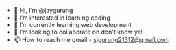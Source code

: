 - 👋 Hi, I’m @jaygurung
- 👀 I’m interested in learning coding 
- 🌱 I’m currently learning web development
- 💞️ I’m looking to collaborate on don't know yet
- 📫 How to reach me gmail:- sjgurung21312@gmail.com

<!---
jaygurung/jaygurung is a ✨ special ✨ repository because its `README.md` (this file) appears on your GitHub profile.
You can click the Preview link to take a look at your changes.
--->
